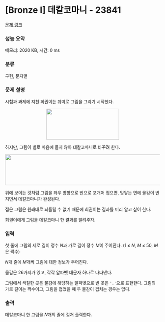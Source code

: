 # [Bronze I] 데칼코마니 - 23841 

[문제 링크](https://www.acmicpc.net/problem/23841) 

### 성능 요약

메모리: 2020 KB, 시간: 0 ms

### 분류

구현, 문자열

### 문제 설명

<p>시험과 과제에 지친 희권이는 취미로 그림을 그리기 시작했다.</p>

<p style="text-align: center;"><img alt="" src="https://upload.acmicpc.net/8064ec54-5f48-4eff-a4d1-910fdaf5ee47/-/preview/" style="height: 100px; width: 237px;"></p>

<p>하지만, 그림이 별로 마음에 들지 않아 데칼코마니로 바꾸려 한다.</p>

<p style="text-align: center;"><img alt="" src="https://upload.acmicpc.net/2f16e34f-6374-4168-b028-0b5b6a6dddf9/-/preview/" style="width: 701px; height: 100px;"></p>

<p>위에 보이는 것처럼 그림을 좌우 방향으로 반으로 포개어 접으면, 맞닿는 면에 물감이 번지면서 데칼코마니가 완성된다.</p>

<p>접은 그림은 원래대로 되돌릴 수 없기 때문에 희권이는 결과를 미리 알고 싶어 한다.</p>

<p>희권이에게 그림을 데칼코마니 한 결과를 알려주자.</p>

### 입력 

 <p>첫 줄에 그림의 세로 길이 정수 <em>N</em>과 가로 길이 정수 <em>M</em>이 주어진다. (1 ≤ <em>N</em>, <em>M</em> ≤ 50, <em>M</em>은 짝수)</p>

<p><em>N</em>개 줄에 <em>M</em>개씩 그림에 대한 정보가 주어진다.</p>

<p>물감은 26가지가 있고, 각각 알파벳 대문자 하나로 나타낸다.</p>

<p>그림에서 색칠한 곳은 물감에 해당하는 알파벳으로 빈 곳은 <code>'.'</code>으로 표현한다. 그림의 가로 길이는 짝수이고, 그림을 접었을 때 두 물감이 겹치는 경우는 없다.</p>

### 출력 

 <p>데칼코마니 한 그림을 <em>N</em>개의 줄에 걸쳐 출력한다.</p>

